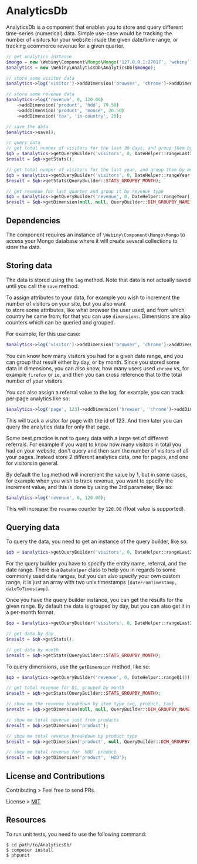 AnalyticsDb
=================

AnalyticsDb is a component that enables you to store and query different time-series (numerical) data.
Simple use-case would be tracking the number of visitors for your website inside the given date/time range, or tracking
ecommerce revenue for a given quarter.

```php
// get analytics instance
$mongo = new \Webiny\Component\Mongo\Mongo('127.0.0.1:27017', 'webiny');
$analytics = new \Webiny\AnalyticsDb\AnalyticsDb($mongo);

// store some visitor data
$analytics->log('visitor')->addDimension('browser', 'chrome')->addDimension('country', 'UK');

// store some revenue data
$analytics->log('revenue', 0, 120.00)
    ->addDimension('product', 'hdd', 79.50)
    ->addDimension('product', 'mouse', 20.50)
    ->addDimension('tax', 'in-country', 20);

// save the data
$analytics->save();

// query data
// get total number of visitors for the last 30 days, and group them by day
$qb = $analytics->getQueryBuilder('visitors', 0, DateHelper::rangeLast30Days());
$result = $qb->getStats();

// get total number of visitors for the last year, and group them by month
$qb = $analytics->getQueryBuilder('visitors', 0, DateHelper::rangeYear());
$result = $qb->getStats(QueryBuilder::STATS_GROUPBY_MONTH);

// get revenue for last quarter and group it by revenue type
$qb = $analytics->getQueryBuilder('revenue', 0, DateHelper::rangeYear());
$result = $qb->getDimension(null, null, QueryBuilder::DIM_GROUPBY_NAME);
```

## Dependencies

The component requires an instance of `\Webiny\Component\Mongo\Mongo` to access your Mongo database where it will create
several collections to store the data.

## Storing data

The data is stored using the `log` method. Note that data is not actually saved until you call the `save` method.

To assign attributes to your data, for example you wish to increment the number of visitors on your site, but you also want  
to store some attributes, like what browser the user used, and from which country he came from; for that you can use `dimensions`.
Dimensions are also counters which can be queried and grouped. 

For example, for this use case:
```php
$analytics->log('visitor')->addDimension('browser', 'chrome')->addDimension('country', 'UK');
```
You can know how many visitors you had for a given date range, and you can group that result either by day, or by month.
Since you stored some data in dimensions, you can also know, how many users used `chrome` vs, for example `firefox` or `ie`, 
and then you can cross reference that to the total number of your visitors.
 
You can also assign a referral value to the log, for example, you can track per-page analytics like so:

```php
$analytics->log('page', 123)->addDimension('browser', 'chrome')->addDimension('country', 'UK');
```
This will track a visitor for page with the id of 123. And then later you can query the analytics data for only that page.

Some best practice is not to query data with a large set of different referrals. For example if you want to know how many visitors in total
you had on your website, don't query and then sum the number of visitors of all your pages. Instead store 2 different analytics data, one for
pages, and one for visitors in general. 

By default the `log` method will increment the value by 1, but in some cases, for example when you wish to track revenue, 
 you want to specify the increment value, and this is done by using the 3rd parameter, like so:
 
```php
$analytics->log('revenue', 0, 120.00);
```
This will increase the `revenue` counter by `120.00` (float value is supported). 


## Querying data

To query the data, you need to get an instance of the query builder, like so:
```php
$qb = $analytics->getQueryBuilder('visitors', 0, DateHelper::rangeLast30Days());
```
For the query builder you have to specify the entity name, referral, and the date range.
There is a `DateHelper` class to help you in regards to some commonly used date ranges, but you can also specify your own custom range, 
it is just an array with two unix timestamps `[dateFromTimestamp, dateToTimestamp]`.

Once you have the query builder instance, you can get the results for the given range. By default the data is grouped by day, but you 
can also get it in a per-month format.

```php
$qb = $analytics->getQueryBuilder('visitors', 0, DateHelper::rangeLast30Days());

// get data by day
$result = $qb->getStats();

// get data by month
$result = $qb->getStats(QueryBuilder::STATS_GROUPBY_MONTH);
```

To query dimensions, use the `getDimension` method, like so:

```php
$qb = $analytics->getQueryBuilder('revenue', 0, DateHelper::rangeQ1());

// get total revenue for Q1, grouped by month
$result = $qb->getStats(QueryBuilder::STATS_GROUPBY_MONTH);

// show me the revenue breakdown by item type (eg, product, tax)
$result = $qb->getDimension(null, null, QueryBuilder::DIM_GROUPBY_NAME);

// show me total revenue just from products
$result = $qb->getDimension('product');

// show me total revenue breakdown by product type
$result = $qb->getDimension('product', null, QueryBuilder::DIM_GROUPBY_VALUE);

// show me total revenue for `HDD` product
$result = $qb->getDimension('product', 'HDD');
```

## License and Contributions

Contributing > Feel free to send PRs.

License > [MIT](LICENSE)

## Resources

To run unit tests, you need to use the following command:
```
$ cd path/to/AnalyticsDb/
$ composer install
$ phpunit
```